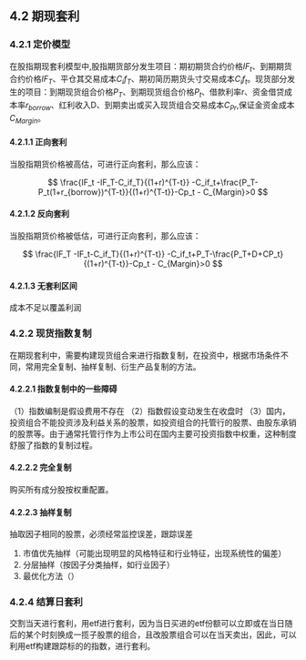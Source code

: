 
## 4.2 期现套利

### 4.2.1 定价模型
在股指期现套利模型中,股指期货部分发生项目：期初期货合约价格$IF_t$、到期期货合约价格$IF_T$、平仓其交易成本$C_if_T$、期初简历期货头寸交易成本$C_if_t$。现货部分发生的项目：到期现货组合价格$P_T$、到期现货组合价格$P_t$、借款利率r、资金借贷成本率$r_{borrow}$、红利收入D、到期卖出或买入现货组合交易成本$C_{Pr}$,保证金资金成本$C_{Margin}$。
#### 4.2.1.1 正向套利
当股指期货价格被高估，可进行正向套利，那么应该：

$$
\frac{IF_t -IF_T-C_if_T}{(1+r)^{T-t}} -C_if_t+\frac{P_T-P_t(1+r_{borrow})^{T-t}}{(1+r)^{T-t}}-Cp_t - C_{Margin}>0
$$

#### 4.2.1.2 反向套利
当股指期货价格被低估，可进行正向套利，那么应该：

$$
\frac{IF_T -IF_t-C_if_T}{(1+r)^{T-t}} -C_if_t+P_T-\frac{P_T+D+CP_t}{(1+r)^{T-t}}-Cp_t - C_{Margin}>0
$$

#### 4.2.1.3 无套利区间
成本不足以覆盖利润
### 4.2.2 现货指数复制
在期现套利中，需要构建现货组合来进行指数复制，在投资中，根据市场条件不同，常用完全复制、抽样复制、衍生产品复制的方法。
#### 4.2.2.1 指数复制中的一些障碍
（1）指数编制是假设费用不存在
（2）指数假设变动发生在收盘时
（3）国内，投资组合不能投资涉及利益关系的股票，如投资组合的托管行的股票、由股东承销的股票等。由于通常托管行作为上市公司在国内主要可投资指数中权重，这种制度舒服了指数的复制过程。
#### 4.2.2.2 完全复制
购买所有成分股按权重配置。
#### 4.2.2.3 抽样复制
抽取因子相同的股票，必须经常监控误差，跟踪误差
1. 市值优先抽样（可能出现明显的风格特征和行业特征，出现系统性的偏差）
2. 分层抽样（按因子分类抽样，如行业因子）
3. 最优化方法（）
### 4.2.4 结算日套利
交割当天进行套利，用etf进行套利，因为当日买进的etf份额可以立即或在当日随后的某个时刻换成一揽子股票的组合，且改股票组合可以在当天卖出，因此，可以利用etf构建跟踪标的的指数，进行套利。



